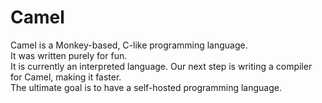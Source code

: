 # Camel 
Camel is a Monkey-based, C-like programming language.<br>
It was written purely for fun.<br>
It is currently an interpreted language. Our next step is writing a compiler for Camel, making it faster. <br>
The ultimate goal is to have a self-hosted programming language.

